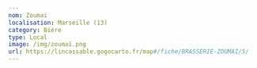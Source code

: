 ```yaml
---
nom: Zoumai
localisation: Marseille (13)
category: Bière
type: Local
image: /img/zoumaï.png
url: https://lincassable.gogocarto.fr/map#/fiche/BRASSERIE-ZOUMAI/5/
---
```

